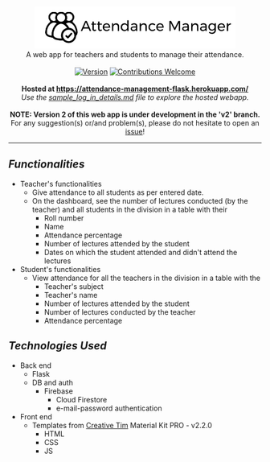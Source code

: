 <p align="center">
   <img src="attendance_manager_logo.png" alt="Attendance Manager">
   <br />
   A web app for teachers and students to manage their attendance.
   <br />
   <br />
   <a href="#"><img alt="Version" src="https://img.shields.io/badge/version-1-green?style=flat"></a>
   <a href="CONTRIBUTING.md"><img alt="Contributions Welcome" src="https://img.shields.io/badge/contributions-welcome-green?style=flat"></a>
   <br />
   <br />
   <b>Hosted at </b><a href="https://attendance-management-flask.herokuapp.com/"><b>https://attendance-management-flask.herokuapp.com/</b></a>
   <br />
   <i>Use the <a href="sample_log_in_details.md">sample_log_in_details.md</a> file to explore the hosted webapp.</i>
   <br />
   <br />
   <b>NOTE: Version 2 of this web app is under development in the 'v2' branch.</b>
   <br />
   For any suggestion(s) or/and problem(s), please do not hesitate to open an <a href="https://github.com/HarshKapadia2/attendance_management/issues">issue</a>!
</p>

---

## ***Functionalities***

- Teacher's functionalities
   - Give attendance to all students as per entered date.
   - On the dashboard, see the number of lectures conducted (by the teacher) and all students in the division in a table with their
      - Roll number
      - Name
      - Attendance percentage
      - Number of lectures attended by the student
      - Dates on which the student attended and didn't attend the lectures
- Student's functionalities
   - View attendance for all the teachers in the division in a table with the
      - Teacher's subject
      - Teacher's name
      - Number of lectures attended by the student
      - Number of lectures conducted by the teacher
      - Attendance percentage
      
## ***Technologies Used***

- Back end
   - Flask
   - DB and auth
      - Firebase
         - Cloud Firestore
         - e-mail-password authentication
- Front end
   - Templates from [Creative Tim](https://www.creative-tim.com/) Material Kit PRO - v2.2.0
      - HTML
      - CSS
      - JS
